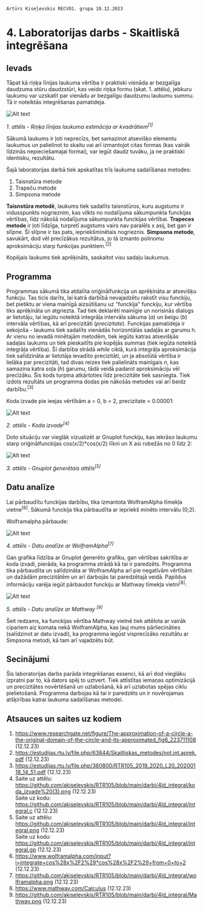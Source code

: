     Artūrs Kiseļevskis RECVO1. grupa 10.12.2023
# 4. Laboratorijas darbs - Skaitliskā integrēšana
## Ievads

Tāpat kā riņķa līnijas laukuma vērtība ir praktiski vienāda ar bezgalīga daudzuma stūru daudzstūri, kas veido riņķa formu (skat. 1. attēlu), jebkuru laukumu var uzskatīt par vienādu ar bezgalīgu daudzumu laukumu summu. Tā ir noteiktās integrēšanas pamatideja.

![Alt text](aproximation.png)

*1. attēls - Riņķa līnijas laukuma estimācija ar kvadrātiem<sup>[1]</sup>*

Sākumā laukums ir ļoti neprecīzs, bet samazinot atsevišķo elementu laukumus un palielinot to skaitu vai arī izmantojot citas formas (kas vairāk līdzinās nepieciešamajai formai), var iegūt daudz tuvāku, ja ne praktiski identisku, rezultātu.
 
Šajā laboratorijas darbā tiek apskatītas trīs laukuma sadalīšanas metodes:
1) Taisnstūra metode
2) Trapeču metode
3) Simpsona metode

**Taisnstūra metodē**, laukums tiek sadalīts taisnstūros, kuru augstums ir vidusspunkts nogrieznim, kas vilkts no nodalījuma sākumpunkta funckijas vērtības, līdz nākošā nodalījuma sākumpunkta funckijas vērtībai. **Trapeces metode** ir ļoti līdzīga, turpretī augstums vairs nav paralēls x asij, bet gan ir slīpne. Šī slīpne ir tas pats, iepriekšminētais nogrieznis. **Simpsona metode**, savukārt, dod vēl precīzākus rezultātus, jo tā izmanto polinomu aproksimāciju starp funkcijas punktiem.<sup>[2]</sup>

Kopējais laukums tiek aprēķināts, saskaitot visu sadaļu laukumus.

## Programma
Programmas sākumā tika atdalīta oriģinālfunkcija un aprēķināta ar atsevišķu funkcju. Tas ticis darīts, lai katrā darbībā nevajadzētu rakstīt visu funckiju, bet pietiktu ar viena mainīgā aizsūtīšanu uz "funckija" funckiju, kur vērtība tiks aprēķināta un atgriezta. Tad tiek deklarēti mainīgie un norisinās dialogs ar lietotāju, lai iegūtu noteiktā integrāļa intervāla sākuma (*a*) un beigu (*b*) intervāla vērtības, kā arī precizitāti (*precizitate*). Funckijas pamatideja ir sekojoša - laukums tiek sadalīts vienādās horizontālās sadaļās ar garumu h. Ar vienu no ievadā minētajām metodēm, tiek iegūts katras atsevišķās sadaļas laukums un tiek pieskaitīts pie kopējās summas (tiek iegūta noteiktā integrāļa vērtība). Šī darbība strādā *while* ciklā, kurā integrāļa aproksimācija tiek salīdzināta ar lietotāja ievadīto precizitāti, un ja absolūtā vērtība ir lielāka par precizitāti, tad divas reizes tiek palielināts mainīgais *n*, kas samazina katra soļa (*h*) garumu, tādā veidā padarot aproksimāciju vēl precīzāku. Šis kods turpina atkārtoties līdz precizitāte tiek sasniegta. Tiek izdots rezultāts un programma dodas pie nākošās metodes vai arī beidz darbību.<sup>[3]</sup>

Koda izvade pie ieejas vērtībām a = 0, b = 2, precizitate = 0.00001:

![Alt text](<koda_izvade (3).png>)

*2. attēls - Koda izvade<sup>[4]</sup>*

Doto situāciju var vieglāk vizualizēt ar Gnuplot funckiju, kas iekrāso laukumu starp oriģinālfunckijas cos(x/2)*cos(x/2) līkni un X asi robežās no 0 līdz 2: 

![Alt text](integral.png)

*3. attēls - Gnuplot ģenerētais attēls<sup>[5]</sup>*

## Datu analīze

Lai pārbaudītu funckijas darbību, tika izmantota WolframAlpha tīmekļa vietne<sup>[6]</sup>. Sākumā funckija tika pārbaudīta ar iepriekš minēto intervālu (0;2).

Wolframalpha pārbaude: 

![Alt text](wolframalpha.png)

*4. attēls - Datu analīze ar WolframAlpha<sup>[7]</sup>*

Gan grafika līdzība ar Gnuplot ģenerēto grafiku, gan vērtības sakritība ar koda izvadi, pierāda, ka programma strādā kā tai ir paredzēts. Programma tika pārbaudīta un salīdzināta ar WolframAlpha arī pie negatīvām vērtībām un dažādām precizitātēm un arī darbojās tai paredzētajā veidā. Papildus informāciju varēja iegūt pārbaudot funckiju ar Mathway tīmekļa vietni<sup>[8]</sup>:

![Alt text](Mathway.png)

*5. attēls - Datu analīze ar Mathway <sup>[9]</sup>*

Šeit redzams, ka funckijas vērtība Mathway vietnē tiek attēlota ar vairāk cipariem aiz komata nekā WolframAlpha, kas ļauj mums pārliecināties (salīdzinot ar datu izvadi), ka programma iegūst visprecīzāko rezultātu ar Simpsona metodi, kā tam arī vajadzētu būt.

## Secinājumi

Šis laboratorijas darbs parāda integrēšanas essenci, kā arī dod vieglāku izpratni par to, kā dators spēj to uztvert. Tiek attīstītas iemaņas optimizācijā un precizitātes novērtēšanā un uzlabošanā, kā arī uzlabotas spējas ciklu pielietošanā. Programma darbojas kā tai ir paredzēts un ir novērojamas atšķirības katrai laukuma sadalīšanas metodei.

## Atsauces un saites uz kodiem
1. https://www.researchgate.net/figure/The-approximation-of-a-circle-a-the-original-domain-of-the-circle-and-its-approximated_fig6_223711108 (12.12.23)
1. https://estudijas.rtu.lv/file.php/63844/Skaitliskas_metodes/not.int.aprek.pdf (12.12.23)
1. https://estudijas.rtu.lv/file.php/360800/RTR105_2019_2020_L20_20200118_14_51.pdf (12.12.23)
1. Saite uz attēlu: https://github.com/akiselevskis/RTR105/blob/main/darbi/4ld_integral/koda_izvade%20(3).png (12.12.23) \
   Saite uz kodu: https://github.com/akiselevskis/RTR105/blob/main/darbi/4ld_integral/integral.c (12.12.23)
1. Saite uz attēlu: https://github.com/akiselevskis/RTR105/blob/main/darbi/4ld_integral/integral.png (12.12.23) \
   Saite uz kodu: https://github.com/akiselevskis/RTR105/blob/main/darbi/4ld_integral/integral.gp (12.12.23)
1. https://www.wolframalpha.com/input?i=integrate+cos%28x%2F2%29*cos%28x%2F2%29+from+0+to+2 (12.12.23)
1. https://github.com/akiselevskis/RTR105/blob/main/darbi/4ld_integral/wolframalpha.png (12.12.23)
1. https://www.mathway.com/Calculus (12.12.23)
1. https://github.com/akiselevskis/RTR105/blob/main/darbi/4ld_integral/Mathway.png (12.12.23)
